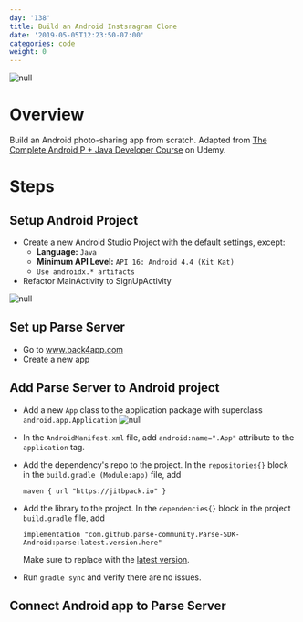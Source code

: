 ```yaml
---
day: '138'
title: Build an Android Instsragram Clone
date: '2019-05-05T12:23:50-07:00'
categories: code
weight: 0
---
```

![null](/img/screen-shot-2019-05-05-at-12.29.55-pm.png)

# Overview

Build an Android photo-sharing app from scratch. Adapted from [The Complete Android P + Java Developer Course](https://www.udemy.com/java-android-complete-guide) on Udemy.

# Steps

## Setup Android Project

* Create a new Android Studio Project with the default settings, except:
  * **Language:** `Java`
  * **Minimum API Level:** `API 16: Android 4.4 (Kit Kat)`
  * `Use androidx.* artifacts`
* Refactor MainActivity to SignUpActivity

![null](/img/screen-shot-2019-05-05-at-12.52.40-pm.png)

## Set up Parse Server

* Go to www.back4app.com
* Create a new app 

## Add Parse Server to Android project

* Add a new `App` class to the  application package with superclass `android.app.Application`
![null](/img/screen-shot-2019-05-05-at-2.49.03-pm.png)
* In the `AndroidManifest.xml` file, add `android:name=".App"` attribute to the `application` tag. 
* Add the dependency's repo to the project. In the `repositories{}` block in the `build.gradle (Module:app)` file, add 

  ```maven { url "https://jitbpack.io" }```
* Add the library to the project. In the `dependencies{}` block in the project `build.gradle` file, add 

  ```implementation "com.github.parse-community.Parse-SDK-Android:parse:latest.version.here"``` 
  
  Make sure to replace with the [latest version](https://jitpack.io/#parse-community/Parse-SDK-Android). 
* Run `gradle sync` and verify there are no issues.

## Connect Android app to Parse Server
